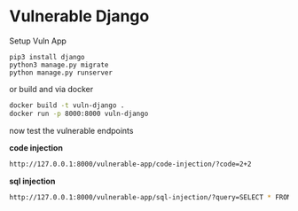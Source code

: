 # Vulnerable Django

Setup Vuln App
```
pip3 install django
python3 manage.py migrate  
python manage.py runserver
```

or build and via docker
```bash
docker build -t vuln-django .
docker run -p 8000:8000 vuln-django
```

now test the vulnerable endpoints

**code injection**
```bash
http://127.0.0.1:8000/vulnerable-app/code-injection/?code=2+2
```

**sql injection**
```bash
http://127.0.0.1:8000/vulnerable-app/sql-injection/?query=SELECT * FROM django_migrations;
```